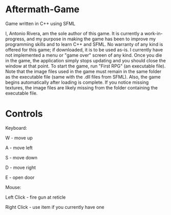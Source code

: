 Aftermath-Game
==============

Game written in C++ using SFML

I, Antonio Rivera, am the sole author of this game. It is currently a work-in-progress, and my purpose in making the game 
has been to improve my programming skills and to learn C++ and SFML. No warranty of any kind is offered for this game; if 
downloaded, it is to be used as-is. I currently have not implemented a menu or "game over" screen of any kind. Once you die 
in the game, the application simply stops updating and you should close the window at that point.
To start the game, run "First RPG" (an executable file). Note that the image files used in the game must remain in the same 
folder as the executable file (same with the .dll files from SFML). Also, the game begins automatically after loading is 
complete. If you notice missing textures, the image files are likely missing from the folder containing the executable file.

Controls
========

Keyboard:

W - move up

A - move left

S - move down

D - move right

E - open door

Mouse:

Left Click - fire gun at reticle

Right Click - use item if you currently have one
